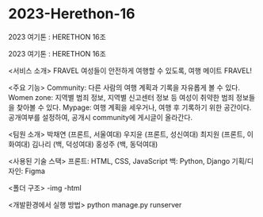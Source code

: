 # 2023-Herethon-16
2023 여기톤 : HERETHON 16조

2023 여기톤 : HERETHON 16조

<서비스 소개> FRAVEL 여성들이 안전하게 여행할 수 있도록, 여행 메이트 FRAVEL!

<주요 기능> Community: 다른 사람의 여행 계획과 기록을 자유롭게 볼 수 있다. Women zone: 지역별 범죄 정보, 지역별 신고센터 정보 등 여성이 취약한 범죄 정보들을 찾아볼 수 있다. Mypage: 여행 계획을 세우거나, 여행 후 기록하기 위한 공간이다. 공개여부를 설정하여, 공개시 community에 게시글이 올라간다.

<팀원 소개> 박채연 (프론트, 서울여대) 우지윤 (프론트, 성신여대) 최지원 (프론트, 이화여대) 김나리 (백, 덕성여대) 홍성주 (백, 동덕여대)

<사용된 기술 스택> 프론트: HTML, CSS, JavaScript 백: Python, Django 기획/디자인: Figma

<폴더 구조> -img -html

<개발환경에서 실행 방법> python manage.py runserver
